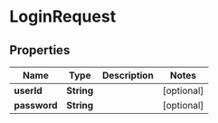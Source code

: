 
# LoginRequest

## Properties
Name | Type | Description | Notes
------------ | ------------- | ------------- | -------------
**userId** | **String** |  |  [optional]
**password** | **String** |  |  [optional]



